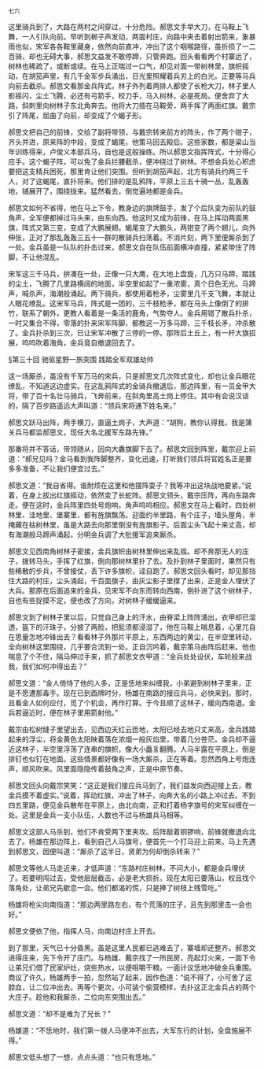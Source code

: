     七六 

   这里骑兵到了，大路在两村之间穿过，十分危险。郝思文手举大刀，在马鞍上飞舞，一人引队向前。早听到梆子声发动，两面村庄，向路中夹击着射出箭来，象暴雨也似，宋军各各鞍里藏身，依然向前直冲，冲出了这个咽喉路径，虽折损了一二百骑，却也无碍大事，郝思文益发不敢停蹄，只管奔跑。回头看看两个村寨远了，树林也稀疏了，或断或续。在马上正喘过一口气，却见对面一带树林里，旗帜摇动，在胡笳声里，有几千金军步兵涌出，日光里照耀着兵刃上的白光。正要等马兵向前去截杀。郝思文看那金兵阵式，林子外列着两排人都使了长枪大刀，林子里人影摇闪，尘土飞腾，必还有弓箭手，校刀手，马入树林，必是死局。便舍弃了大路，斜刺里向树林子东北角奔去。他将大刀插在马鞍旁，两手挥了两面红旗。戴宗引了阵尾，屈曲了向前，却变成了个蝎子形。

   郝思文把自己的前锋，交给了副将带领，与戴宗转来前方的阵头，作了两个钳子，齐头并进，原来阵的中段，变成了蝎尾，他策马回去殿后。这些家数，都是粱山当年训练得来，卢俊义本部兵马，自也是这般操练。所以郝思文指挥阵式，十分得心应手。这个蝎子阵，可以免了金兵拦腰截杀，便冲绕过了树林。不想金兵处心积虑要把这支精兵困死，那里肯让他们突围。但听到胡笳声起，北方有骑兵约两三千人，对了这蝎尾，直扑将来。他们排的是乱鸦阵，平原上三五十骑一丛，乱轰轰地，铺展开了，围绕拢来。猛然看去，倒觉遍地都是金兵。

   郝思文如何不省得，他在马上下令，教身边的旗牌鼓手，发了个后队变为前队的鼓角声，全军便都掉过马头来，由东向西。他这时又成为前锋，在马上挥动两面黑旗，阵式又第三变，变成了大鹏展翅。蝎尾变了大鹏头，两钳变了两个翅儿，向外伸张，正对了那乱轰轰三五十一群的散骑兵扫荡着。不消片刻，两下里便厮杀到了一处。金兵虽是一队队的扑击过来，郝思文自在队伍前面横冲直撞，紧紧带住了阵脚，不让他混乱。

   宋军这三千马兵，拚凑在一处，正像一只大鹰，在大地上盘旋，几万只马蹄，踏践的尘土，飞腾了几里路横阔的地面，半空里如起了一重浓雾，真个日色无光。马蹄声，喊杀声，海潮般涌起。两下骑兵，都使用着枪矛，尘雾里几千支飞舞，本就让人眼花缭乱。这宋军马兵，阵式是一团的，三千枝枪矛，都在马头上像倒了的排竹，联系了朝外，更教人看着是一条活的鹿角，气势夺人。金兵用错了散兵扑杀，一时又集合不得，零落的扑来宋军阵脚，都教这一万多马蹄，三千枝长矛，冲杀散了。金兵扑杀到三次，已让宋军冲散了三停的一停。那阵后土丘上，有一杆大旗招展，呜呜吹着海角，金兵竟自撤退回去了。

   §第三十回 驰驱星野一旅突围 践踏全军双雄劫帅

   这一场厮杀，虽没有千军万马的宋兵，只是郝思文几次阵式变化，却也让金兵眼花缭乱，不知道这边虚实。在这乱鸦阵式的金骑兵撤退后，那边阵里，有一员金甲大将，带了百十名壮马骑兵，飞奔前来，在斜角里高土岗上停住。其中有会说汉话的，隔了百步路遥远大声叫道：“领兵宋将通下姓名来。”

   郝思文跃马出阵，两手横刀，直逼土岗子，大声道：“胡狗，教你认得我，我是蒲关兵马都监郝思文，现任大名北援军东路先锋。”

   那番将并不答话，带领随从，回向大纛旗脚下去了。郝思文回到阵里，戴宗迎上前道：“郝兄见吗？金马看到我阵脚整齐，变化迅速，打听我们领兵将官姓名正是要多多准备，不让我们便宜过去。”

   郝思文道：“我自省得。谁耐烦在这里和他摆阵耍子？我等冲出这块战地要紧。”说着，在身上拔出红旗摇动，依然变了长蛇阵。郝思文领头，戴宗压阵，再向东路奔走。便在这时，金兵阵里四处号炮响，角声呜呜相应。郝思文在马上看时，四处树林里、洼地里、堡寨里，都有旌旗飘荡。迎面约半里路，有个庄子，墙头屋角，半掩藏在枯树林里，虽是大路去向那里倒没有旌旗影子。后面尘头飞起十来丈高，却有海潮般马蹄声涌起，分明金兵调了大批援军追来厮杀。

   郝思文见西南角树林子密接，金兵旗帜由树林里伸出来乱摇。却不奔那无人的庄子，拨转马头，手挥了红旗，倒向那树林里扑了去。及扑到林子里面时，果然只有些稀散的步兵，不曾接仗，丢下许多旗帜，迳自跑了。郝思文回头看时，却见那挡住大路的村庄，尘头涌起，千百面旗子，由灰尘影子里撑了出来，正是金人埋伏了大兵。那原在后面追来的金兵，见宋军不向东而转向西南，倒扑进了这个树林子，自也有些捉摸不定，便也改了方向，对树林子缓缓逼来。

   郝思文到了树林子里以后，只觉自己身上的汗水，由脊梁上阵阵涌出，衣甲却已湿透，盔下的汗珠子，分披了两脸，把髭须都浸湿了，他在马鞍上喘息着，心里兀自在思量怎地冲锋出去？看看林子外那片平原上，东西两边的黄尘，在半空里转动，全向树林这里围绕，几乎要合流到一处。正自沉吟着，戴宗策马由阵后赶来。他也喘息了个不住，隔马伸过手来，抓了郝思文衣甲道：“金兵处处设伏，车轮般来战我，我们如何冲得出去？”

   郝思文道：“金人倚恃了他的人多，正是恁地来纠缠我，小弟避到树林子里来，正是不愿遭那毒手。现在已到酉牌时分，杨雄在南路的接应兵马，必快来到。那时，且看金人如何应付，觅了个机会，再作打算。于今且顺了这林子，缓向西南退。金兵若逼近时，便在林子里用箭射他。”

   戴宗由松树缝子里望出去，见西边天红云匝地，太阳已经去地只丈来高，金兵践踏起来的浮尘，将金黄色太阳映着落在浓烟一般灰焰里，带着几分苍茫。金兵却不逼近这林子，半空里浮荡了连串的旗帜，像大小矗豸翻腾。人马半露在平原上，倒是排钉也似钉在地面。这些情景都好像有一场大厮杀，正在等着。忽然西角上号炮连声，顺风吹来。风里面隐隐传着鼓角之声，正是中原节奏。

   郝思文回头向戴宗笑笑：“这正是我们接应兵马到了，我们益发向西迎接上去，教金兵摸不着虚实。”说着，挥动红旗，冲出了林子，向奔大名的小路上冲过去。不到四五里路，便见金兵散布在平原上，由北向南，正和打着杨字旗号的宋军纠缠在一处。这里是金兵一支小队伍，人数也不过与杨雄兵马相等。

   郝思文这部人马杀到，他们不肯受两下里夹攻。后阵敲着铜锣响，前锋就撤退向北去了。杨雄在那边阵上，看到自己人马旗号，便首先一个打马迎上前来。马上先遇到郝思文，因便叫道：“厮杀了这半日，贤弟为何却倒杀转来？”

   郝思文等他人马走近来，才低声道：“东路村庄树林，不问大小，都是金兵埋伏了。若要明闯过去，受他层层截击，必是老大损折。现在太阳已要落山，权且找个落角处，让弟兄先歇息一会。他们都渴的慌，只是捧了树枝上残雪吃。”

   杨雄将枪尖向南指道：“那边两里路左右，有个荒落的庄子，且先到那里击一会也好。”

   郝思文便依了他，指挥人马，向南边村庄上开去。

   到了那里，天气已十分昏黑。虽是这里人民都已逃难去了，寨墙却还整齐。郝思文进得庄来，先下令开了庄门。与杨雄、戴宗找了一所民房，亮起灯火来，一面下令让弟兄们借了民家炉灶，烧些热水，以便咀嚼干粮。一面计议恁地冲破金兵重围。商议了许久，杨雄两手一拍，忽然站了起来，因作色道：“说不得了，小可舍了这腔血，让二位冲出去。再等个更次，小可装个偷营模样，去扑这正北金兵占的两个大庄子。趁他和我厮杀，二位向东突围出去。”

   郝思文道：“却不是难为了兄长？”

   杨雄道：“不恁地时，我们第一拨人马便冲不出去，大军东行的计划，全盘施展不得。”

   郝思文低头想了一想，点点头道：“也只有恁地。”

